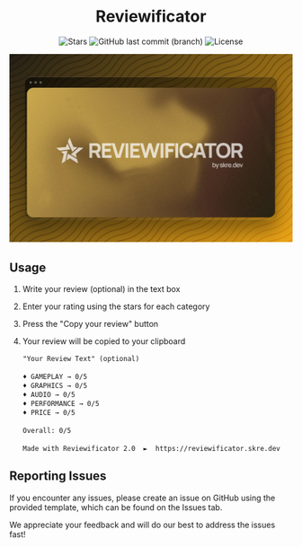 <h1 align="center">
Reviewificator
</h1>

<p align="center">
<div align="center">

![Stars](https://img.shields.io/github/stars/skredev/reviewificator?logo=github&style=flat)
![GitHub last commit (branch)](https://img.shields.io/github/last-commit/skredev/reviewificator/main?logo=git&logoColor=white&style=flat)
![License](https://img.shields.io/github/license/skredev/reviewificator?logoColor=white&style=flat)

</div>

![hero](https://raw.githubusercontent.com/skredev/reviewificator/main/assets/images/preview.png)

</p>


## Usage

1) Write your review (optional) in the text box

2) Enter your rating using the stars for each category

3) Press the "Copy your review" button

4) Your review will be copied to your clipboard
    ```console
    "Your Review Text" (optional)

    ♦ GAMEPLAY → 0/5
    ♦ GRAPHICS → 0/5
    ♦ AUDIO → 0/5
    ♦ PERFORMANCE → 0/5
    ♦ PRICE → 0/5

    Overall: 0/5

    Made with Reviewificator 2.0  ►  https://reviewificator.skre.dev
    ```

## Reporting Issues

If you encounter any issues, please create an issue on GitHub using the provided template, which can be found on the Issues tab.

We appreciate your feedback and will do our best to address the issues fast!